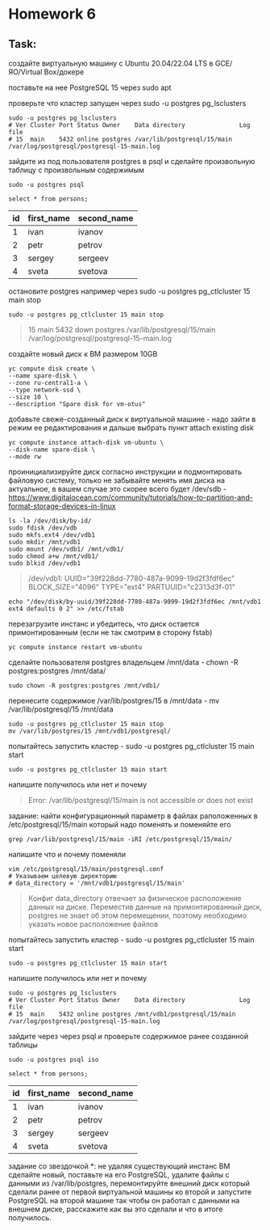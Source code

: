 # Homework 6

## Task:

создайте виртуальную машину c Ubuntu 20.04/22.04 LTS в GCE/ЯО/Virtual Box/докере

поставьте на нее PostgreSQL 15 через sudo apt

проверьте что кластер запущен через sudo -u postgres pg_lsclusters
```shell
sudo -u postgres pg_lsclusters
# Ver Cluster Port Status Owner    Data directory               Log file
# 15  main    5432 online postgres /var/lib/postgresql/15/main  /var/log/postgresql/postgresql-15-main.log
```

зайдите из под пользователя postgres в psql и сделайте произвольную таблицу с произвольным содержимым
```shell
sudo -u postgres psql
```
```postgresql
select * from persons;
```
| id | first_name | second_name |
|----|------------|-------------|
| 1  | ivan       | ivanov      |
| 2  | petr       | petrov      |
| 3  | sergey     | sergeev     |
| 4  | sveta      | svetova     |

остановите postgres например через sudo -u postgres pg_ctlcluster 15 main stop
```shell
sudo -u postgres pg_ctlcluster 15 main stop
```
> 15  main    5432 down   postgres /var/lib/postgresql/15/main /var/log/postgresql/postgresql-15-main.log

создайте новый диск к ВМ размером 10GB
```shell
yc compute disk create \
--name spare-disk \
--zone ru-central1-a \
--type network-ssd \
--size 10 \
--description "Spare disk for vm-otus"
```

добавьте свеже-созданный диск к виртуальной машине - надо зайти в режим ее редактирования и дальше выбрать пункт attach
existing disk
```shell
yc compute instance attach-disk vm-ubuntu \
--disk-name spare-disk \
--mode rw
```

проинициализируйте диск согласно инструкции и подмонтировать файловую систему, только не забывайте менять имя диска на
актуальное, в вашем случае это скорее всего будет /dev/sdb -
https://www.digitalocean.com/community/tutorials/how-to-partition-and-format-storage-devices-in-linux
```shell
ls -la /dev/disk/by-id/
sudo fdisk /dev/vdb
sudo mkfs.ext4 /dev/vdb1
sudo mkdir /mnt/vdb1
sudo mount /dev/vdb1/ /mnt/vdb1/
sudo chmod a+w /mnt/vdb1/
sudo blkid /dev/vdb1
```
> /dev/vdb1: UUID="39f228dd-7780-487a-9099-19d2f3fdf6ec" BLOCK_SIZE="4096" TYPE="ext4" PARTUUID="c2313d3f-01"
```shell
echo "/dev/disk/by-uuid/39f228dd-7780-487a-9099-19d2f3fdf6ec /mnt/vdb1 ext4 defaults 0 2" >> /etc/fstab
```

перезагрузите инстанс и убедитесь, что диск остается примонтированным (если не так смотрим в сторону fstab)
```shell
yc compute instance restart vm-ubuntu
```

сделайте пользователя postgres владельцем /mnt/data - chown -R postgres:postgres /mnt/data/
```shell
sudo chown -R postgres:postgres /mnt/vdb1/
```

перенесите содержимое /var/lib/postgres/15 в /mnt/data - mv /var/lib/postgresql/15 /mnt/data
```shell
sudo -u postgres pg_ctlcluster 15 main stop
mv /var/lib/postgres/15 /mnt/vdb1/postgresql/
```

попытайтесь запустить кластер - sudo -u postgres pg_ctlcluster 15 main start
```shell
sudo -u postgres pg_ctlcluster 15 main start
```

напишите получилось или нет и почему
> Error: /var/lib/postgresql/15/main is not accessible or does not exist

задание: найти конфигурационный параметр в файлах раположенных в /etc/postgresql/15/main который надо поменять и
поменяйте его
```shell
grep /var/lib/postgresql/15/main -iRI /etc/postgresql/15/main/
```

напишите что и почему поменяли
```shell
vim /etc/postgresql/15/main/postgresql.conf
# Указываем целевую директорию
# data_directory = '/mnt/vdb1/postgresql/15/main'
```
> Конфиг data_directory отвечает за физическое расположение данных на диске.
> Переместив данные на примонтированный диск, postgres не знает об этом перемещении, поэтому необходимо указать новое 
> расположение файлов 

попытайтесь запустить кластер - sudo -u postgres pg_ctlcluster 15 main start
```shell
sudo -u postgres pg_ctlcluster 15 main start
```

напишите получилось или нет и почему
```shell
sudo -u postgres pg_lsclusters
# Ver Cluster Port Status Owner    Data directory               Log file
# 15  main    5432 online postgres /mnt/vdb1/postgresql/15/main /var/log/postgresql/postgresql-15-main.log
```

зайдите через через psql и проверьте содержимое ранее созданной таблицы
```shell
sudo -u postgres psql iso
```
```postgresql
select * from persons;
```
| id | first_name | second_name |
|----|------------|-------------|
| 1  | ivan       | ivanov      |
| 2  | petr       | petrov      |
| 3  | sergey     | sergeev     |
| 4  | sveta      | svetova     |

задание со звездочкой *: не удаляя существующий инстанс ВМ сделайте новый, поставьте на его PostgreSQL, удалите файлы с
данными из /var/lib/postgres, перемонтируйте внешний диск который сделали ранее от первой виртуальной машины ко второй и
запустите PostgreSQL на второй машине так чтобы он работал с данными на внешнем диске, расскажите как вы это сделали и
что в итоге получилось.
